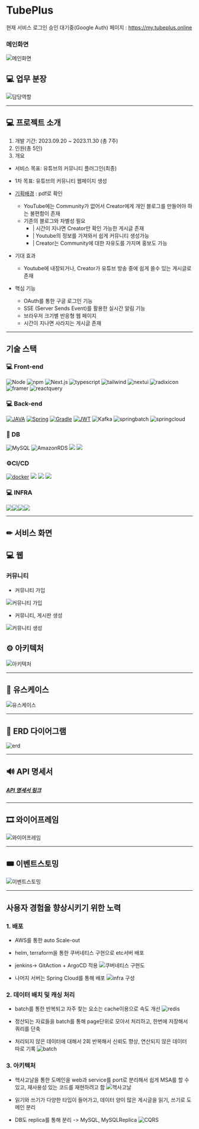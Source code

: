 # TubePlus
현재 서비스 로그인 승인 대기중(Google Auth)
페이지 : https://my.tubeplus.online 

### 메인화면 

![메인화면](asset/메인화면.gif)


## 💻 업무 분장

![담당역할](asset/담당역할.png)

---

## 💻 프로젝트 소개

1. 개발 기간: 2023.09.20 ~ 2023.11.30 (총 7주)
2. 인원(총 5인)
3. 개요

- 서비스 목표: 유튜브의 커뮤니티 플러그인(최종)
- 1차 목표: 유튜브의 커뮤니티 웹페이지 생성
- [기획배경](asset/기획배경.pdf) : pdf로 확인
  - YouTube에는 Community가 없어서 Creator에게 개인 블로그를 만들어야 하는 불편함이 존재
  - 기존의 블로그와 차별성 필요
    - | 시간이 지나면 Creator만 확인 가능한 게시글 존재
    - | Youtube의 정보를 가져와서 쉽게 커뮤니티 생성가능
    - | Creator는 Community에 대한 자유도를 가지며 홍보도 가능

- 기대 효과
  - Youtube에 내장되거나, Creator가 유튜브 방송 중에 쉽게 쓸수 있는 게시글로 존재

- 핵심 기능
  - OAuth를 통한 구글 로그인 기능
  - SSE (Server Sends Event)를 활용한 실시간 알림 기능
  - 브라우저 크기별 반응형 웹 페이지
  - 시간이 지나면 사라지는 게시글 존재

---

## 기술 스택

### 💻 Front-end

![Node](https://img.shields.io/badge/Node.js-20.6.1-339933?style=for-the-badge&logo=Node.js&logoColor=fff)
![npm](https://img.shields.io/badge/npm-10.1.0-CB3837?style=for-the-badge&logo=npm&logoColor=fff)
![Next.js](https://img.shields.io/badge/Next.js-13.5.4-000000?style=for-the-badge&logo=Next.js&logoColor=fff)
![typescript](https://img.shields.io/badge/typescript-5.2.2-3178C6?style=for-the-badge&logo=typescript&logoColor=fff)
![tailwind](https://img.shields.io/badge/tailwindcss-3.3.3-06B6D4?style=for-the-badge&logo=tailwindcss&logoColor=fff)
![nextui](https://img.shields.io/badge/nextui-2.1.13-000000?style=for-the-badge&logo=nextui&logoColor=fff)
![radixicon](https://img.shields.io/badge/radixicon-2.1.13-161618?style=for-the-badge&logo=radixui&logoColor=fff)
![framer](https://img.shields.io/badge/framer-10.16.4-0055FF?style=for-the-badge&logo=framer&logoColor=fff)
![reactquery](https://img.shields.io/badge/reactquery-4.36.1-FF4154.svg?&style=for-the-badge&logo=ReactQuery&logoColor=white)



### 💻 Back-end

[![JAVA](https://camo.githubusercontent.com/3a1c7dafcdfce483e68f5fb95d057e9421c8109fd105e603542b1ff00fd7ae91/68747470733a2f2f696d672e736869656c64732e696f2f62616467652f4a4156412d4646303030303f7374796c653d666f722d7468652d6261646765266c6f676f436f6c6f723d7768697465)](https://camo.githubusercontent.com/3a1c7dafcdfce483e68f5fb95d057e9421c8109fd105e603542b1ff00fd7ae91/68747470733a2f2f696d672e736869656c64732e696f2f62616467652f4a4156412d4646303030303f7374796c653d666f722d7468652d6261646765266c6f676f436f6c6f723d7768697465) [![Spring](https://camo.githubusercontent.com/57da5a02a135c27818a618285a57f7e54df63419d1f7ad598905a0bd27e780c7/68747470733a2f2f696d672e736869656c64732e696f2f62616467652f537072696e67626f6f742d3644423333463f7374796c653d666f722d7468652d6261646765266c6f676f3d737072696e67626f6f74266c6f676f436f6c6f723d7768697465)](https://camo.githubusercontent.com/57da5a02a135c27818a618285a57f7e54df63419d1f7ad598905a0bd27e780c7/68747470733a2f2f696d672e736869656c64732e696f2f62616467652f537072696e67626f6f742d3644423333463f7374796c653d666f722d7468652d6261646765266c6f676f3d737072696e67626f6f74266c6f676f436f6c6f723d7768697465) [![Gradle](https://camo.githubusercontent.com/e850f9c862ce515586c3859cab52395f8d096f0de68825fdaaf6b9bea572311e/68747470733a2f2f696d672e736869656c64732e696f2f62616467652f477261646c652d3032333033413f7374796c653d666f722d7468652d6261646765266c6f676f3d677261646c65266c6f676f436f6c6f723d7768697465)](https://camo.githubusercontent.com/e850f9c862ce515586c3859cab52395f8d096f0de68825fdaaf6b9bea572311e/68747470733a2f2f696d672e736869656c64732e696f2f62616467652f477261646c652d3032333033413f7374796c653d666f722d7468652d6261646765266c6f676f3d677261646c65266c6f676f436f6c6f723d7768697465) [![JWT](https://camo.githubusercontent.com/5af78a02d0f7a4b8a759f9580ce718287a0626f80a55c38ad0bac83e0b31f94d/68747470733a2f2f696d672e736869656c64732e696f2f62616467652f4a57542d3030303030303f7374796c653d666f722d7468652d6261646765266c6f676f3d6a736f6e776562746f6b656e73266c6f676f436f6c6f723d7768697465)](https://camo.githubusercontent.com/5af78a02d0f7a4b8a759f9580ce718287a0626f80a55c38ad0bac83e0b31f94d/68747470733a2f2f696d672e736869656c64732e696f2f62616467652f4a57542d3030303030303f7374796c653d666f722d7468652d6261646765266c6f676f3d6a736f6e776562746f6b656e73266c6f676f436f6c6f723d7768697465) ![Kafka](https://camo.githubusercontent.com/1b371597d577a5f430f0dbc8a356d8951f0b7a6d7dded5eb99e2b4cf1593397f/68747470733a2f2f696d672e736869656c64732e696f2f62616467652f6b61666b612d3233314632303f7374796c653d666f722d7468652d6261646765266c6f676f3d6170616368656b61666b61266c6f676f436f6c6f723d7768697465)
![springbatch](https://img.shields.io/badge/springbatch-6DB33F?style=for-the-badge&logo=spring&logoColor=white)
![springcloud](https://img.shields.io/badge/springcloud-6DB33F?style=for-the-badge&logo=soundcloud&logoColor=white)

### 💾 DB

![MySQL](https://img.shields.io/badge/MySQL-003545?style=for-the-badge&logo=mysql&logoColor=white)
![AmazonRDS](https://img.shields.io/badge/AmazonRDS-527FFF?style=for-the-badge&logo=AmazonRDS&logoColor=white) <img src="https://img.shields.io/badge/    redis-DC382D?style=for-the-badge&logo=redis&logoColor=white"/>
<img src="https://img.shields.io/badge/S3-569A31?style=for-the-badge&logo=amazons3&logoColor=white"/>


### ⚙CI/CD

[![docker](https://camo.githubusercontent.com/b184cf7adbab9f5464e80c0f5dd32c85393f6248499a57d743e619f4214391c4/68747470733a2f2f696d672e736869656c64732e696f2f62616467652f646f636b65722d3234393645443f7374796c653d666f722d7468652d6261646765266c6f676f3d646f636b6572266c6f676f436f6c6f723d7768697465)](https://camo.githubusercontent.com/b184cf7adbab9f5464e80c0f5dd32c85393f6248499a57d743e619f4214391c4/68747470733a2f2f696d672e736869656c64732e696f2f62616467652f646f636b65722d3234393645443f7374796c653d666f722d7468652d6261646765266c6f676f3d646f636b6572266c6f676f436f6c6f723d7768697465)
<img src="https://img.shields.io/badge/Jenkins-D24939?style=for-the-badge&logo=jenkins&logoColor=white"/>
<img src="https://img.shields.io/badge/Git Actions-2088FF?style=for-the-badge&logo=githubactions&logoColor=white"/>
<img src="https://img.shields.io/badge/ArgoCD-EF7B4D?style=for-the-badge&logo=argo&logoColor=white"/>

### 💻 INFRA

<img src="https://img.shields.io/badge/Apache Kafka-231F20?style=for-the-badge&logo=apachekafka&logoColor=white"/><img src="https://img.shields.io/badge/Apache Kubernetes-326CE5?style=for-the-badge&logo=kubernetes&logoColor=white"/><img src="https://img.shields.io/badge/Apache EKS-FF9900?style=for-the-badge&logo=amazoneks&logoColor=white"/><img src="https://img.shields.io/badge/Helm-0F1689?style=for-the-badge&logo=helm&logoColor=white"/>



---

## ✏ 서비스 화면

## 💻 웹

### 커뮤니티


- 커뮤니티 가입

![커뮤니티 가입](https://github.com/TubePlus/.github/assets/140700973/838f3a2d-c8f1-40f8-841d-c29b8baa4a67)

- 커뮤니티, 게시판 생성

![커뮤니티 생성](https://github.com/TubePlus/.github/assets/140700973/40fbd0dd-c876-4720-9d08-3833fcefb196)



## ⚙ 아키텍처

![아키텍처](asset/아키텍쳐.png)

---

## 🧶 유스케이스

![유스케이스](asset/유스케이스.png)

---

## 💾 ERD 다이어그램

![erd](asset/erd.png)

---

## 🔊 API 명세서

##### [API 명세서 링크](https://docs.google.com/spreadsheets/d/1KsbYtnBHnyVvlwZLQ_SGXVpa-z77r8mo/edit#gid=664530878)

---

## 🎞 와이어프레임

![와이어프레임](asset/와이어프레임.png)

---

## 🎟 이벤트스토밍

![이벤트스토밍](asset/이벤트스토밍.png)

---

## 사용자 경험을 향상시키기 위한 노력

### 1. 배포
- AWS를 통한 auto Scale-out
- helm, terraform을 통한 쿠버네티스 구현으로 etc서버 배포
- jenkins-> GitAction + ArgoCD 적용
![쿠버네티스 구현도](asset/aws.png)

- 나머지 서버는 Spring Cloud를 통해 배포
![infra 구성](asset/infra구축도.png)

### 2. 데이터 배치 및 캐싱 처리

- batch를 통한 반복되고 자주 찾는 요소는 cache이용으로 속도 개선
![redis](asset/redis.png)


- 정산되는 자료들을 batch를 통해 page단위로 모아서 처리하고, 한번에 저장해서 쿼리를 단축
- 처리되지 않은 데이터에 대해서 2회 반복해서 신뢰도 향상, 연산되지 않은 데이터 따로 기록
![batch](asset/batch구축도.png)

### 3. 아키텍처

- 헥사고날을 통한 도메인을 web과 service를 port로 분리해서 쉽게 MSA를 할 수 있고, 재사용성 있는 코드를 재현하려고 함
![헥사고날](asset/헥사고날.png)


- 읽기와 쓰기가 다양한 타입이 들어가고, 데이터 양이 많은 게시글을 읽기, 쓰기로 도메인 분리
- DB도 replica를 통해 분리 -> MySQL, MySQLReplica
![CQRS](asset/cqrs.png)

